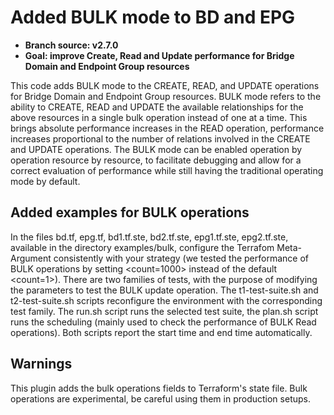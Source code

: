 # Added BULK mode to BD and EPG

- **Branch source: v2.7.0**
- **Goal: improve Create, Read and Update performance for Bridge Domain and Endpoint Group resources**

This code adds BULK mode to the CREATE, READ, and UPDATE operations for Bridge Domain and Endpoint Group resources.
BULK mode refers to the ability to CREATE, READ and UPDATE the available relationships for the above resources in a single bulk operation instead of one at a time.
This brings absolute performance increases in the READ operation, performance increases proportional to the number of relations involved in the CREATE and UPDATE operations.
The BULK mode can be enabled operation by operation resource by resource, to facilitate debugging and allow for a correct evaluation of performance while still having the traditional operating mode by default.

## Added examples for BULK operations

In the files bd.tf, epg.tf, bd1.tf.ste, bd2.tf.ste, epg1.tf.ste, epg2.tf.ste, available in the directory examples/bulk, configure the Terrafom <count> Meta-Argument consistently with your strategy (we tested the performance of BULK operations by setting <count=1000> instead of the default <count=1>).
There are two families of tests, with the purpose of modifying the parameters to test the BULK update operation.
The t1-test-suite.sh and t2-test-suite.sh scripts reconfigure the environment with the corresponding test family.
The run.sh script runs the selected test suite, the plan.sh script runs the scheduling (mainly used to check the performance of BULK Read operations).
Both scripts report the start time and end time automatically.

## Warnings

This plugin adds the bulk operations fields to Terraform's state file.
Bulk operations are experimental, be careful using them in production setups.
